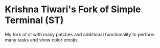 # Krishna Tiwari's Fork of Simple Terminal (ST)
My fork of st with many patches and additional functionality to perform many tasks and show color emojis.
